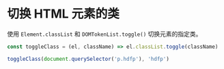 # 切换 HTML 元素的类

使用 `Element.classList` 和 `DOMTokenList.toggle()` 切换元素的指定类。

```js
const toggleClass = (el, className) => el.classList.toggle(className)

toggleClass(document.querySelector('p.hdfp'), 'hdfp')
```
